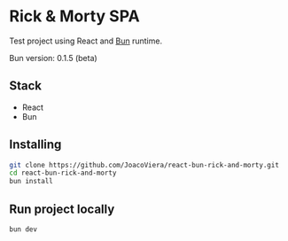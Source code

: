 # Rick & Morty SPA

Test project using React and [Bun](https://bun.sh/) runtime.

Bun version: 0.1.5 (beta)

## Stack

- React
- Bun

## Installing

```bash
git clone https://github.com/JoacoViera/react-bun-rick-and-morty.git
cd react-bun-rick-and-morty
bun install
```

## Run project locally

```bash
bun dev
```
